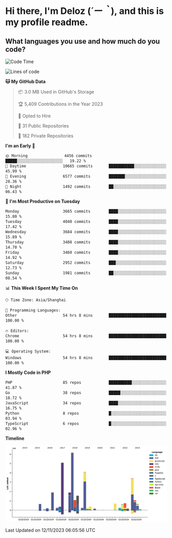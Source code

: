 # **Hi there, I'm Deloz (*´ー｀*), and this is my profile readme.**

## **What languages you use and how much do you code?**

<!--START_SECTION:waka-->
![Code Time](http://img.shields.io/badge/Code%20Time-2%2C773%20hrs%2024%20mins-blue)

![Lines of code](https://img.shields.io/badge/From%20Hello%20World%20I%27ve%20Written-32.2%20million%20lines%20of%20code-blue)

**🐱 My GitHub Data** 

> 📦 3.0 MB Used in GitHub's Storage 
 > 
> 🏆 5,409 Contributions in the Year 2023
 > 
> 💼 Opted to Hire
 > 
> 📜 31 Public Repositories 
 > 
> 🔑 182 Private Repositories 
 > 
**I'm an Early 🐤** 

```text
🌞 Morning                4456 commits        █████░░░░░░░░░░░░░░░░░░░░   19.22 % 
🌆 Daytime                10665 commits       ███████████░░░░░░░░░░░░░░   45.99 % 
🌃 Evening                6577 commits        ███████░░░░░░░░░░░░░░░░░░   28.36 % 
🌙 Night                  1492 commits        ██░░░░░░░░░░░░░░░░░░░░░░░   06.43 % 
```
📅 **I'm Most Productive on Tuesday** 

```text
Monday                   3665 commits        ████░░░░░░░░░░░░░░░░░░░░░   15.80 % 
Tuesday                  4040 commits        ████░░░░░░░░░░░░░░░░░░░░░   17.42 % 
Wednesday                3684 commits        ████░░░░░░░░░░░░░░░░░░░░░   15.89 % 
Thursday                 3408 commits        ████░░░░░░░░░░░░░░░░░░░░░   14.70 % 
Friday                   3460 commits        ████░░░░░░░░░░░░░░░░░░░░░   14.92 % 
Saturday                 2952 commits        ███░░░░░░░░░░░░░░░░░░░░░░   12.73 % 
Sunday                   1981 commits        ██░░░░░░░░░░░░░░░░░░░░░░░   08.54 % 
```


📊 **This Week I Spent My Time On** 

```text
🕑︎ Time Zone: Asia/Shanghai

💬 Programming Languages: 
Other                    54 hrs 8 mins       █████████████████████████   100.00 % 

🔥 Editors: 
Chrome                   54 hrs 8 mins       █████████████████████████   100.00 % 

💻 Operating System: 
Windows                  54 hrs 8 mins       █████████████████████████   100.00 % 
```

**I Mostly Code in PHP** 

```text
PHP                      85 repos            ██████████░░░░░░░░░░░░░░░   41.87 % 
Go                       38 repos            █████░░░░░░░░░░░░░░░░░░░░   18.72 % 
JavaScript               34 repos            ████░░░░░░░░░░░░░░░░░░░░░   16.75 % 
Python                   8 repos             █░░░░░░░░░░░░░░░░░░░░░░░░   03.94 % 
TypeScript               6 repos             █░░░░░░░░░░░░░░░░░░░░░░░░   02.96 % 
```



**Timeline**

![Lines of Code chart](https://raw.githubusercontent.com/deloz/deloz/main/assets/bar_graph.png)


 Last Updated on 12/11/2023 06:05:56 UTC
<!--END_SECTION:waka-->
